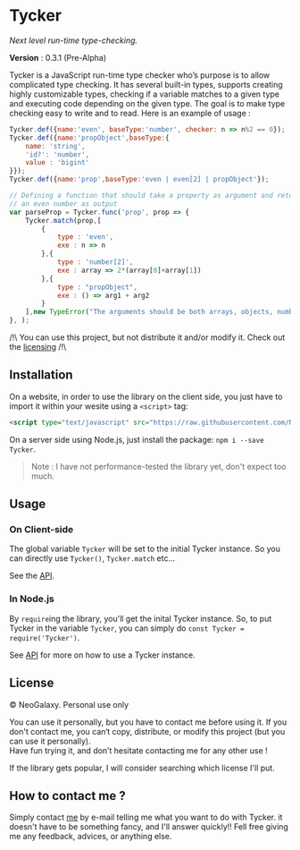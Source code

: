 # Tycker

*Next level run-time type-checking.*

**Version** : 0.3.1 (Pre-Alpha)

Tycker is a JavaScript run-time type checker who’s purpose is to allow complicated type checking. It has several built-in types, supports creating highly customizable types, checking if a variable matches to a given type and executing code depending on the given type. The goal is to make type checking easy to write and to read. Here is an example of usage :  

```js
Tycker.def({name:'even', baseType:'number', checker: n => n%2 == 0});
Tycker.def({name:'propObject',baseType:{
    name: 'string',
    'id?': 'number',
    value : 'bigint'
}});
Tycker.def({name:'prop',baseType:'even | even[2] | propObject'});

// Defining a function that should take a property as argument and return 
// an even number as output
var parseProp = Tycker.func('prop', prop => {
    Tycker.match(prop,[
        {
        	type : 'even',
			exe : n => n
        },{
            type : 'number[2]',
            exe : array => 2*(array[0]+array[1])
        },{
            type : "propObject",
            exe : () => arg1 + arg2
        }
    ],new TypeError("The arguments should be both arrays, objects, numbers or string."));
}, );
```

/!\ You can use this project, but not distribute it and/or modify it. Check out the [licensing](#License) /!\ 

## Installation

On a website, in order to use the library on the client side, you just have to import it within your wesite using a `<script>` tag:

```html
<script type="text/javascript" src="https://raw.githubusercontent.com/NeoGalaxy/Tycker/master/lib/tycker.js"></script>
```

On a server side using Node.js, just install the package: `npm i --save Tycker`.

> Note : I have not performance-tested the library yet, don't expect too much.

## Usage

### On Client-side

The global variable `Tycker` will be set to the initial Tycker instance. So you can directly use `Tycker()`, `Tycker.match` etc…

See the [API](https://github.com/NeoGalaxy/Tycker/wiki).

### In Node.js

By `require`ing the library, you'll get the inital Tycker instance. So, to put Tycker in the variable `Tycker`, you can simply do `const Tycker = require('Tycker')`.

See [API](https://github.com/NeoGalaxy/Tycker/wiki) for more on how to use a Tycker instance.

## License

&copy; NeoGalaxy. Personal use only


You can use it personally, but you have to contact me before using it. If you don't contact me, you can‘t copy, distribute, or modify this project (but you can use it personally).  
Have fun trying it, and don’t hesitate contacting me for any other use !

If the library gets popular, I will consider searching which license I'll put.

## How to contact me ?

Simply contact [me](https://github.com/NeoGalaxy) by e-mail telling me what you want to do with Tycker. it doesn't have to be something fancy, and I'll answer quickly!!
Fell free giving me any feedback, advices, or anything else. 

